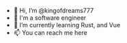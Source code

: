 - 👋 Hi, I’m @kingofdreams777
- 👀 I'm a software engineer
- 🌱 I’m currently learning Rust, and Vue
- 📫 You can reach me here

<!---
kingofdreams777/kingofdreams777 is a ✨ special ✨ repository because its `README.md` (this file) appears on your GitHub profile.
You can click the Preview link to take a look at your changes.
--->
